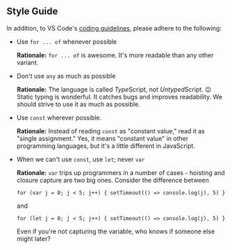 ## Style Guide

In addition, to VS Code's [coding guidelines](https://github.com/Microsoft/vscode/wiki/Coding-Guidelines), please adhere to the following:

* Use `for ... of` whenever possible

  **Rationale:** `for ... of` is awesome. It's more readable than any other variant.

* Don't use `any` as much as possible

  **Rationale:** The language is called *Type*Script, not *Untyped*Script. :wink: Static typing is wonderful. It catches bugs and improves readability. We should strive to use it as much as possible.

* Use `const` wherever possible.

  **Rationale:** Instead of reading `const` as "constant value," read it as "single assignment." Yes, it means "constant value" in other programming languages, but it's a little different in JavaScript.

* When we can't use `const`, use `let`; never `var`

  **Rationale:** `var` trips up programmers in a number of cases - hoisting and closure capture are two big ones. Consider the difference between

  ```
  for (var j = 0; j < 5; j++) { setTimeout(() => console.log(j), 5) }
  ```

  and

  ```
  for (let j = 0; j < 5; j++) { setTimeout(() => console.log(j), 5) }
  ```

  Even if you're not capturing the variable, who knows if someone else might later?

